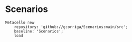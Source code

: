# Scenarios

```smalltalk
Metacello new
    repository: 'github://gcorriga/Scenarios:main/src';
    baseline: 'Scenarios';
    load
```

